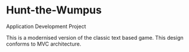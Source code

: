 # Hunt-the-Wumpus
Application Development Project

This is a modernised version of the classic text based game.  This design conforms to MVC architecture.
